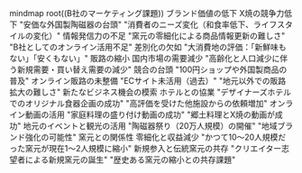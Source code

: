 mindmap
  root((B社のマーケティング課題))
    ブランド価値の低下
      X焼の競争力低下
        "安価な外国製陶磁器の台頭"
        "消費者のニーズ変化（和食率低下、ライフスタイルの変化）"
      情報発信力の不足
        "窯元の零細化による商品情報更新の難しさ"
        "B社としてのオンライン活用不足"
      差別化の欠如
        "大消費地の評価：「新鮮味もない」「安くもない」"
    販路の縮小
      国内市場の需要減少
        "高齢化と人口減少に伴う新規需要・買い替え需要の減少"
      競合の台頭
        "100円ショップや外国製商品の普及"
      オンライン販路の未整備
        "ECサイト未活用（過去）"
        "地元以外での販路拡大の難しさ"
    新たなビジネス機会の模索
      ホテルとの協業
        "デザイナーズホテルでのオリジナル食器企画の成功"
        "高評価を受けた他施設からの依頼増加"
      オンライン動画の活用
        "家庭料理の盛り付け動画の成功"
        "郷土料理とX焼の動画が成功"
      地元のイベントと観光の活用
        "陶磁器祭り（20万人規模）の開催"
        "地域ブランド強化の可能性"
    窯元との関係性
      零細化と収益減少
        "かつて10～20人規模だった窯元が現在1～2人規模に縮小"
      新規参入と伝統窯元の共存
        "クリエイター志望者による新規窯元の誕生"
        "歴史ある窯元の縮小との共存課題"
